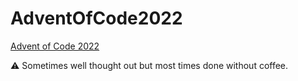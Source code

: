 # AdventOfCode2022
[Advent of Code 2022](https://adventofcode.com/2022)

⚠ Sometimes well thought out but most times done without coffee.  

